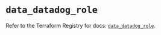 # `data_datadog_role`

Refer to the Terraform Registry for docs: [`data_datadog_role`](https://registry.terraform.io/providers/datadog/datadog/3.66.0/docs/data-sources/role).
